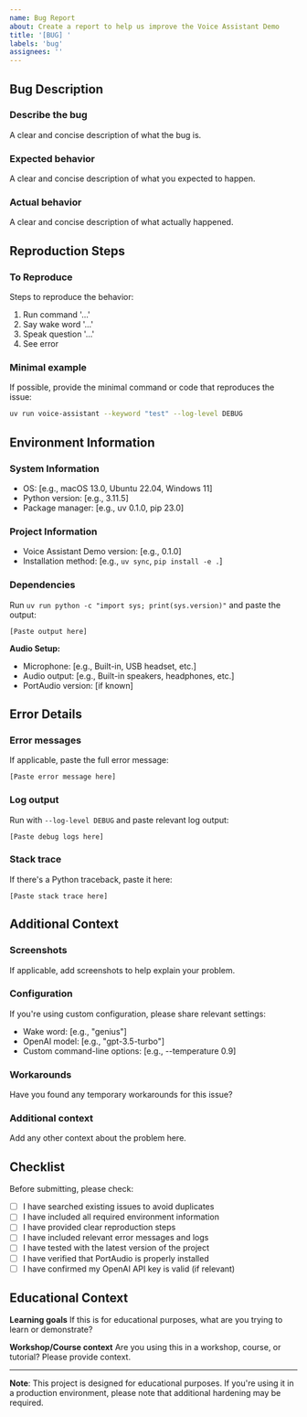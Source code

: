 ```yaml
---
name: Bug Report
about: Create a report to help us improve the Voice Assistant Demo
title: '[BUG] '
labels: 'bug'
assignees: ''
---
```


## Bug Description

### Describe the bug

A clear and concise description of what the bug is.

### Expected behavior

A clear and concise description of what you expected to happen.

### Actual behavior

A clear and concise description of what actually happened.

## Reproduction Steps

### To Reproduce

Steps to reproduce the behavior:

1. Run command '...'
2. Say wake word '...'
3. Speak question '...'
4. See error

### Minimal example

If possible, provide the minimal command or code that reproduces the issue:

```bash
uv run voice-assistant --keyword "test" --log-level DEBUG
```

## Environment Information

### System Information

- OS: [e.g., macOS 13.0, Ubuntu 22.04, Windows 11]
- Python version: [e.g., 3.11.5]
- Package manager: [e.g., uv 0.1.0, pip 23.0]

### Project Information

- Voice Assistant Demo version: [e.g., 0.1.0]
- Installation method: [e.g., `uv sync`, `pip install -e .`]

### Dependencies

Run `uv run python -c "import sys; print(sys.version)"` and paste the output:

```text
[Paste output here]
```

**Audio Setup:**

- Microphone: [e.g., Built-in, USB headset, etc.]
- Audio output: [e.g., Built-in speakers, headphones, etc.]
- PortAudio version: [if known]

## Error Details

### Error messages

If applicable, paste the full error message:

```text
[Paste error message here]
```

### Log output

Run with `--log-level DEBUG` and paste relevant log output:

```text
[Paste debug logs here]
```

### Stack trace

If there's a Python traceback, paste it here:

```text
[Paste stack trace here]
```

## Additional Context

### Screenshots

If applicable, add screenshots to help explain your problem.

### Configuration

If you're using custom configuration, please share relevant settings:

- Wake word: [e.g., "genius"]
- OpenAI model: [e.g., "gpt-3.5-turbo"]
- Custom command-line options: [e.g., --temperature 0.9]

### Workarounds

Have you found any temporary workarounds for this issue?

### Additional context

Add any other context about the problem here.

## Checklist

Before submitting, please check:

- [ ] I have searched existing issues to avoid duplicates
- [ ] I have included all required environment information
- [ ] I have provided clear reproduction steps
- [ ] I have included relevant error messages and logs
- [ ] I have tested with the latest version of the project
- [ ] I have verified that PortAudio is properly installed
- [ ] I have confirmed my OpenAI API key is valid (if relevant)

## Educational Context

**Learning goals**
If this is for educational purposes, what are you trying to learn or demonstrate?

**Workshop/Course context**
Are you using this in a workshop, course, or tutorial? Please provide context.

---

**Note**: This project is designed for educational purposes. If you're using it in a production environment, please note that additional hardening may be required.
